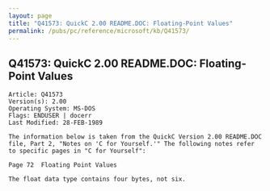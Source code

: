 ```yaml
---
layout: page
title: "Q41573: QuickC 2.00 README.DOC: Floating-Point Values"
permalink: /pubs/pc/reference/microsoft/kb/Q41573/
---
```


## Q41573: QuickC 2.00 README.DOC: Floating-Point Values

	Article: Q41573
	Version(s): 2.00
	Operating System: MS-DOS
	Flags: ENDUSER | docerr
	Last Modified: 28-FEB-1989
	
	The information below is taken from the QuickC Version 2.00 README.DOC
	file, Part 2, "Notes on 'C for Yourself.'" The following notes refer
	to specific pages in "C for Yourself":
	
	Page 72  Floating Point Values
	
	The float data type contains four bytes, not six.
